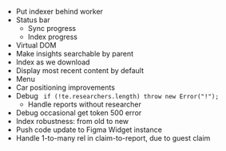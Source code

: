 - Put indexer behind worker
- Status bar
  - Sync progress
  - Index progress
- Virtual DOM
- Make insights searchable by parent
- Index as we download
- Display most recent content by default
- Menu
- Car positioning improvements
- Debug ` if (!te.researchers.length) throw new Error("!");`
  - Handle reports without researcher
- Debug occasional get token 500 error
- Index robustness: from old to new
- Push code update to Figma Widget instance
- Handle 1-to-many rel in claim-to-report, due to guest claim
